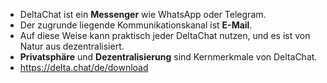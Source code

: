 - DeltaChat ist ein **Messenger** wie WhatsApp oder Telegram.
- Der zugrunde liegende Kommunikationskanal ist **E-Mail**.
- Auf diese Weise kann praktisch jeder DeltaChat nutzen, und es ist von Natur aus dezentralisiert.
- **Privatsphäre** und **Dezentralisierung** sind Kernmerkmale von DeltaChat.
- <https://delta.chat/de/download>
